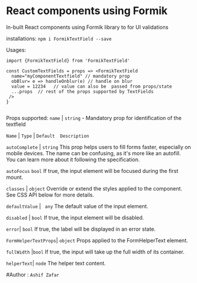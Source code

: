 # React components using Formik 

In-built React components using Formik library to for UI validations

installations:
`npm i FormikTextField --save` 

Usages: 

```
import {FormikTextField} from 'FormikTextField'

const CustomTextFields = props => <FormikTextField
  name="myComponentTextfield" // mandatory prop
  obBlur= e => handleOnblur(e) // handle on blur
  value = 12234   // value can also be  passed from props/state
  ...props  // rest of the props supported by TextFields
 />
}


```

Props supported:
`name` | `string` - Mandatory prop for identification of the textfield 

`Name` | `Type`	| `Default	Description`

`autoComplete` | `string` This prop helps users to fill forms faster, especially on mobile devices. The name can be confusing, as it's more like an autofill. You can learn more about it following the specification.

`autoFocus`	`bool` 		If true, the input element will be focused during the first mount.

`classes` |	`object`		Override or extend the styles applied to the component. See CSS API below for more details.

`defaultValue` | `	any	`	The default value of the input element.

`disabled` | `bool`		If true, the input element will be disabled.

`error`| 	`bool`		If true, the label will be displayed in an error state.

`FormHelperTextProps`|	`object`		Props applied to the FormHelperText element.

`fullWidth`	|`bool`		If true, the input will take up the full width of its container.

`helperText`|	`node`		The helper text content.


#Author : `Ashif Zafar `




